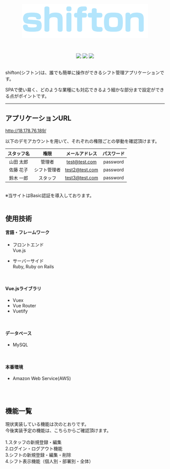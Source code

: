 <p align="center">
  <img src="app/assets/images/logos/shifton_logo_maincolor.png" width="400">
</p>
<br>
<p align="center">
  <img src="https://img.shields.io/badge/Rails-6.0.3.4-red.svg">
  <img src="https://img.shields.io/badge/Ruby-2.6.5-orange.svg">
  <img src="https://img.shields.io/badge/devise-4.7.3-orange.svg">
</p>

<br>
shifton(シフトン)は、誰でも簡単に操作ができるシフト管理アプリケーションです。 

SPAで使い易く、どのような業種にも対応できるよう細かな部分まで設定ができる点がポイントです。
***  
  



## アプリケーションURL
http://18.178.76.189/  


以下のデモアカウントを用いて、それぞれの権限ごとの挙動を確認頂けます。 

|スタッフ名|権限|メールアドレス|パスワード|
|:--:|:--:|:--:|:--:|
|山田 太郎|管理者|test@test.com|password|
|佐藤 花子|シフト管理者|test2@test.com|password|
|鈴木 一郎|スタッフ|test3@test.com|password|

<br>
※当サイトはBasic認証を導入しております。
<br>
<br>

## 使用技術
#### 言語・フレームワーク
  - フロントエンド<br>
    Vue.js

  - サーバーサイド<br>
    Ruby, Ruby on Rails
<br>

#### Vue.jsライブラリ
  - Vuex
  - Vue Router
  - Vuetify
<br>

#### データベース
  - MySQL
<br>

#### 本番環境
  - Amazon Web Service(AWS)
<br>
<br>

## 機能一覧
現状実装している機能は次のとおりです。<br>
今後実装予定の機能は、こちらからご確認頂けます。<br>
<br>
1.スタッフの新規登録・編集<br>
2.ログイン・ログアウト機能<br>
3.シフトの新規登録・編集・削除<br>
4.シフト表示機能（個人別・部署別・全体）<br>
<br>
<br>
